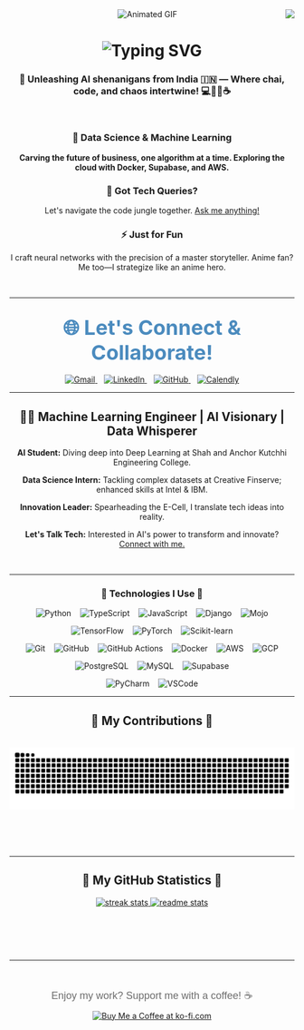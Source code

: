 <img align="right" src="https://visitor-badge.laobi.icu/badge?page_id=Sanchay-T.Sanchay-T" />

<div align="center">
  <img src="https://i.postimg.cc/nLfstxZz/R.gif" alt="Animated GIF" />
  
  <h1>
      <img src="https://readme-typing-svg.herokuapp.com/?font=Righteous&size=30&center=true&vCenter=true&width=600&height=70&duration=4000&lines=Zooming+through+the+cosmos...;It's+Sanchay+Thalnerkar+dropping+in!+👋" alt="Typing SVG" />
  </h1>
</div>


<h3 align="center">
  🌟 Unleashing AI shenanigans from India 🇮🇳 — Where chai, code, and chaos intertwine! 💻🤹‍♂️☕
</h3>

<br/>

<div align="center">
  <h3>🔭 Data Science & Machine Learning</h3>
  <p><strong>Carving the future of business, one algorithm at a time. Exploring the cloud with Docker, Supabase, and AWS.</strong></p>

  <h3>💬 Got Tech Queries?</h3>
  <p>Let's navigate the code jungle together. <a href="https://github.com/Sanchay-T/Sanchay-T/issues">Ask me anything!</a></p>

  <h3>⚡ Just for Fun</h3>
  <p>I craft neural networks with the precision of a master storyteller. Anime fan? Me too—I strategize like an anime hero.</p>
</div>
 
<br/>
<hr/>
 
<h2 align="center">
  <span style="font-size:36px; font-weight:bold; color:#4b8bbe;">🌐 Let's Connect & Collaborate!</span>
</h2>

<p align="center">
  <!-- Gmail -->
  <a href="mailto:thalnerkarsanchay17@gmail.com">
    <img height="40" src="https://www.vectorlogo.zone/logos/gmail/gmail-icon.svg" alt="Gmail" />
  </a>
  &nbsp;&nbsp;
  <!-- LinkedIn -->
  <a href="https://www.linkedin.com/in/sanchay-thalnerkar-0b8a47215/" target="_blank">
    <img height="40" src="https://www.vectorlogo.zone/logos/linkedin/linkedin-icon.svg" alt="LinkedIn" />
  </a>
  &nbsp;&nbsp;
  <!-- GitHub -->
  <a href="https://github.com/Sanchay-T" target="_blank">
    <img height="40" src="https://www.vectorlogo.zone/logos/github/github-icon.svg" alt="GitHub" />
  </a>
  &nbsp;&nbsp;
  <!-- Calendly -->
  <a href="https://cal.com/sanchay-sachin-thalnerkar-k4acm3/15min" target="_blank">
    <img height="40" src="https://cal.com/logo-white.svg" alt="Calendly" />
  </a>
</p>


<hr/>


 <!-- About Me Section -->
<div align="center">
  <h2>👨‍🚀 Machine Learning Engineer | AI Visionary | Data Whisperer</h2>
  
  <p><strong>AI Student:</strong> Diving deep into Deep Learning at Shah and Anchor Kutchhi Engineering College.</p>
  <p><strong>Data Science Intern:</strong> Tackling complex datasets at Creative Finserve; enhanced skills at Intel & IBM.</p>
  <p><strong>Innovation Leader:</strong> Spearheading the E-Cell, I translate tech ideas into reality.</p>
  <p><strong>Let's Talk Tech:</strong> Interested in AI's power to transform and innovate? <a href="https://github.com/Sanchay-T">Connect with me.</a></p>
</div>

<br/>
<hr/>


<h3 align="center">🔨 Technologies I Use 🔨</h3>

<p align="center">
  <!-- Row 1 -->
  <img src="https://skillicons.dev/icons?i=python" width="40" height="40" alt="Python"/>&nbsp;&nbsp;&nbsp;
  <img src="https://skillicons.dev/icons?i=typescript" width="40" height="40" alt="TypeScript"/>&nbsp;&nbsp;&nbsp;
  <img src="https://skillicons.dev/icons?i=javascript" width="40" height="40" alt="JavaScript"/>&nbsp;&nbsp;&nbsp;
  <img src="https://skillicons.dev/icons?i=django" width="40" height="40" alt="Django"/>&nbsp;&nbsp;&nbsp;
  <img src="https://i.postimg.cc/FsWGR5Sx/Mojo.png" width="40" height="40" alt="Mojo"/>
</p>

<p align="center">
  <!-- Row 2 -->
  <img src="https://skillicons.dev/icons?i=tensorflow" width="40" height="40" alt="TensorFlow"/>&nbsp;&nbsp;&nbsp;
  <img src="https://skillicons.dev/icons?i=pytorch" width="40" height="40" alt="PyTorch"/>&nbsp;&nbsp;&nbsp;
  <img src="https://skillicons.dev/icons?i=sklearn" width="40" height="40" alt="Scikit-learn"/>
</p>

<p align="center">
  <!-- Row 3 -->
  <img src="https://skillicons.dev/icons?i=git" width="40" height="40" alt="Git"/>&nbsp;&nbsp;&nbsp;
  <img src="https://skillicons.dev/icons?i=github" width="40" height="40" alt="GitHub"/>&nbsp;&nbsp;&nbsp;
  <img src="https://skillicons.dev/icons?i=githubactions" width="40" height="40" alt="GitHub Actions"/>&nbsp;&nbsp;&nbsp;
  <img src="https://skillicons.dev/icons?i=docker" width="40" height="40" alt="Docker"/>&nbsp;&nbsp;&nbsp;
  <img src="https://skillicons.dev/icons?i=aws" width="40" height="40" alt="AWS"/>&nbsp;&nbsp;&nbsp;
  <img src="https://skillicons.dev/icons?i=gcp" width="40" height="40" alt="GCP"/>
</p>

<p align="center">
  <!-- Row 4 -->
  <img src="https://skillicons.dev/icons?i=postgres" width="40" height="40" alt="PostgreSQL"/>&nbsp;&nbsp;&nbsp;
  <img src="https://skillicons.dev/icons?i=mysql" width="40" height="40" alt="MySQL"/>&nbsp;&nbsp;&nbsp;
  <img src="https://skillicons.dev/icons?i=supabase" width="40" height="40" alt="Supabase"/>
</p>

<p align="center">
  <!-- Row 5 -->
  <img src="https://skillicons.dev/icons?i=pycharm" width="40" height="40" alt="PyCharm"/>&nbsp;&nbsp;&nbsp;
  <img src="https://skillicons.dev/icons?i=vscode" width="40" height="40" alt="VSCode"/>
</p>

<hr/>

<div align="center">
  <h2>🐍 My Contributions 🐍</h2>
  <br>
  <img alt="snake eating my contributions" src="https://raw.githubusercontent.com/Sanchay-T/Sanchay-T/output/github-contribution-grid-snake.svg" />
  
  <br/><br/><br/>
</div>

<hr/>

<h2 align="center">🔢 My GitHub Statistics 🔢</h2>

<p align="center">
  <a href="https://github.com/Sanchay-T">
    <img width="390" src="https://github-readme-streak-stats-salesp07.vercel.app/?user=Sanchay-T&count_private=true&theme=react&border_radius=10" alt="streak stats"/>
  </a>
  <a href="https://github.com/Sanchay-T">
  <img width=390 src="https://github-readme-stats-salesp07.vercel.app/api?username=Sanchay-T&count_private=true&show_icons=true&theme=react&rank_icon=github&border_radius=10" alt="readme stats" />
  </a>
</p>

<p align="center">
  <!-- Spacing between cards -->
  <br/>
</p>




<br/><br/>

<hr/>

<br/>

<div align="center">
    <p style="font-size:18px; color:#6d6d6d; font-family:Arial, sans-serif; margin-bottom:10px;">
        Enjoy my work? Support me with a coffee! ☕
    </p>
    <a href='ko-fi.com/sanchay' target='_blank'>
        <img height='50' style='border:0px; height:50px;' src='https://storage.ko-fi.com/cdn/kofi1.png?v=3' alt='Buy Me a Coffee at ko-fi.com' />
    </a>
</div>

<br/>


